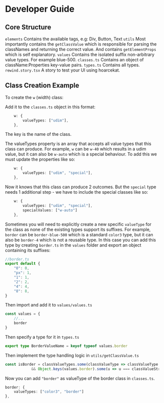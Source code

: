 # Developer Guide

## Core Structure
`elements` Contains the available tags, e.g: Div, Button, Text
`utils` Most importantly contains the `getClassValue` which is responsible for parsing the classNames and returning the correct value. And contains `getElementProps` which is self explanatory.
`values` Contains the isolated suffix non-arbitrary value types. For example blue-500. 
`classes.ts` Contains an object of className:Properties key-value pairs.
`types.ts` Contains all types.
`rewind.story.tsx` A story to test your UI using hoarcekat.

## Class Creation Example
To create the `w` (width) class:

Add it to the `classes.ts` object in this format:
```ts
    w: {
        valueTypes: ["udim"],
    },
```
The key is the name of the class.

The valueTypes property is an array that accepts all value types that this class can produce.
For example, `w` can be `w-40` which results in a udim value, but it can also be `w-auto` which
is a special behaviour. To add this we must update the properties like so:
```ts
    w: {
        valueTypes: ["udim", "special"],
    },
```
Now it knows that this class can produce 2 outcomes. But the `special` type needs 1 additional step - we have 
to include the special classes like so:
```ts
    w: {
        valueTypes: ["udim", "special"],
        specialValues: ["w-auto"]
    },
```

Sometimes you will need to explicitly create a new specific `valueType` for the class as none of the existing types support
its suffixes. For example, `border` can be `border-blue-500` which is a standard `color3` type, but it can also be
`border-4` which is not a reusable type. In this case you can add this type by creating `border.ts` in the `values` folder and
export an object containing its suffixes:
```ts
//border.ts
export default {
    "0": 0,
    "px": 1,
    "1": 1,
    "2": 2,
    "4": 4,
    "8": 8,
}
```

Then import and add it to `values/values.ts`
```ts
const values = {
    //...
    border
} 
```

Then specify a type for it in `types.ts`
```ts
export type BorderValueName = keyof typeof values.border
```

Then implement the type handling logic in `utils/getClassValue.ts`
```ts
const isBorder = classValueTypes.some(classValueType => classValueType === "border")
            && Object.keys(values.border).some(u => u === classValueString)
```

Now you can add `"border"` as valueType of the border class in `classes.ts`.
```ts
border: {
    valueTypes: ["color3", "border"]
},
```